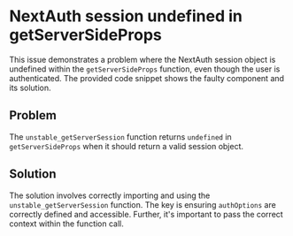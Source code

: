 # NextAuth session undefined in getServerSideProps
This issue demonstrates a problem where the NextAuth session object is undefined within the `getServerSideProps` function, even though the user is authenticated.  The provided code snippet shows the faulty component and its solution.

## Problem
The `unstable_getServerSession` function returns `undefined` in `getServerSideProps` when it should return a valid session object.

## Solution
The solution involves correctly importing and using the `unstable_getServerSession` function.  The key is ensuring `authOptions` are correctly defined and accessible.  Further, it's important to pass the correct context within the function call.
